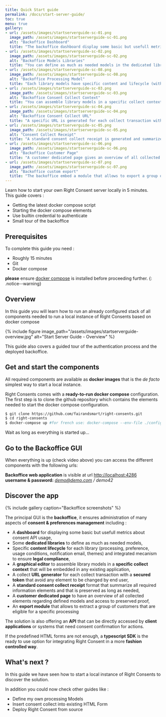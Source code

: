 ```yaml
---
title: Quick Start guide
permalink: /docs/start-server-guide/
toc: true
menu: true
gallery:
- url: /assets/images/startserverguide-sc-01.png
  image_path: /assets/images/startserverguide-sc-01.png
  alt: "Backoffice Dashboard"
  title: "The backoffice dashboard display some basic but usefull metrics about consent API usage"
- url: /assets/images/startserverguide-sc-02.png
  image_path: /assets/images/startserverguide-sc-02.png
  alt: "Backoffice Models Libraries"
  title: "You can define as much as needed models in the dedicated libraries like processing one."
- url: /assets/images/startserverguide-sc-08.png
  image_path: /assets/images/startserverguide-sc-08.png
  alt: "Backoffice Processing Model"
  title: "Each library models have specific content and lifecycle (with conservation) for common collect processes (processing, preference, usage conditions) and proven existence"
- url: /assets/images/startserverguide-sc-03.png
  image_path: /assets/images/startserverguide-sc-03.png
  alt: "Backoffice Consent Collect Context"
  title: "You can assemble library models in a specific collect context that will be embeddable in any application"
- url: /assets/images/startserverguide-sc-04.png
  image_path: /assets/images/startserverguide-sc-04.png
  alt: "Backoffice Consent Collect URL"
  title: "A specific URL is generated for each collect transaction with a secure token avoiding any element to be changed by end user"
- url: /assets/images/startserverguide-sc-05.png
  image_path: /assets/images/startserverguide-sc-05.png
  alt: "Consent Collect Receipt"
  title: "A standard consent collect receipt is generated and summarize all required information elements."
- url: /assets/images/startserverguide-sc-06.png
  image_path: /assets/images/startserverguide-sc-06.png
  alt: "Backoffice Customer Page"
  title: "A customer dedicated page gives an overview of all collected elements regarding defined models and access to proof"
- url: /assets/images/startserverguide-sc-07.png
  image_path: /assets/images/startserverguide-sc-07.png
  alt: "Backoffice custom export"
  title: "The backoffice embed a module that allows to export a group of customers that are eligible for a specific processing"
---
```


Learn how to start your own Right Consent server locally in 5 minutes.  
This guide covers :

- Getting the latest docker compose script
- Starting the docker compose elements
- Use builtin credential to authenticate
- Small tour of the backoffice

## Prerequisites

To complete this guide you need :

- Roughly 15 minutes
- Git
- Docker compose

<i class="fa fa-exclamation-triangle"></i> <b>please</b> ensure [docker compose](https://docs.docker.com/compose/install/) is installed before proceeding further.
{: .notice--warning}

## Overview

In this guide you will learn how to run an already configured stack of all components needed to run a local instance of Right Consents based on docker compose

{% include figure image_path="/assets/images/startserverguide-overview.jpg" alt="Start Server Guide - Overview" %}

This guide also covers a guided tour of the authentication process and the deployed backoffice.

## Get and start the components

All required components are available as **docker images** that is the *de facto* simplest way to start a local instance.  

Right Consents comes with a **ready-to-run docker compose** configuration.  
The first step is to clone the github repository which contains the elements needed to start the docker compose configuration.  

```bash
$ git clone https://github.com/fairandsmart/right-consents.git
$ cd right-consents
$ docker-compose up #for french use: docker-compose --env-file ./config/fr.env up
```

Wait as long as everything is started up...

## Go to the Backoffice GUI

When everything is up (check video above) you can access the different components with the following urls:

**Backoffice web application** is visible at url [http://localhost:4286](http://localhost:4286)  
**username & password:** *demo@demo.com / demo42*

## Discover the app

{% include gallery caption="Backoffice screenshots" %}

The principal GUI is the **backoffice**, it ensures administration of many aspects of **consent & preferences management** including :

- A **dashboard** for displaying some basic but usefull metrics about consent API usage,
- Some **dedicated libraries** to define as much as needed models, 
- Specific **content lifecycle** for each library (processing, preference, usage conditions, notification email, themes) and integrated mecanism to ensure **legal compliance**,
- A **graphical editor** to assemble library models in a **specific collect context** that will be embedded in any existing application,
- A collect **URL generator** for each collect transaction with a **secured token** that avoid any element to be changed by end user,
- A **standard consent collect receipt** format that summarize all required information elements and that is preserved as long as needed,
- A **customer dedicated page** to have an overview of all collected elements regarding defined models and access to preserved proof,
- An **export module** that allows to extract a group of customers that are eligible for a specific processing

The solution is also offering an **API** that can be directly accessed by **client applications** or systems that need consent confirmation for actions.

If the predefined HTML forms are not enough, a **typescript SDK** is the ready to use option for integrating Right Consent in a more **fashion controlled way**.     

## What's next ?

In this guide we have seen how to start a local instance of Right Consents to discover the solution. 

In addition you could now check other guides like :

- Define my own processing Models
- Insert consent collect into existing HTML Form
- Deploy Right Consent from source
